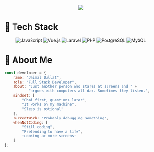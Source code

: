 <div align="center">
  <img src="https://readme-typing-svg.herokuapp.com?font=Fira+Code&weight=500&size=30&pause=1000&color=2196F3&center=true&vCenter=true&width=600&height=100&lines=Hi+%F0%9F%91%8B%2C+I%27m+a+Jaimal+Dullat;Welcome+to+my+Profile" />
</div>




# 🚀 Tech Stack

<div align="center">
  
![JavaScript](https://img.shields.io/badge/-JavaScript-F7DF1E?style=for-the-badge&logo=javascript&logoColor=black)
![Vue.js](https://img.shields.io/badge/-Vue.js-4FC08D?style=for-the-badge&logo=vue.js&logoColor=white)
![Laravel](https://img.shields.io/badge/-Laravel-FF2D20?style=for-the-badge&logo=laravel&logoColor=white)
![PHP](https://img.shields.io/badge/-PHP-777BB4?style=for-the-badge&logo=php&logoColor=white)
![PostgreSQL](https://img.shields.io/badge/-PostgreSQL-336791?style=for-the-badge&logo=postgresql&logoColor=white)
![MySQL](https://img.shields.io/badge/-MySQL-4479A1?style=for-the-badge&logo=mysql&logoColor=white)

</div>

# 💫 About Me
```javascript
const developer = {
    name: "Jaimal Dullat",
    role: "Full Stack Developer",
    about: "Just another person who stares at screens and " + 
           "argues with computers all day. Sometimes they listen.",
    mindset: [
        "Chai first, questions later",
        "It works on my machine",
        "Sleep is optional"
    ],
    currentWork: "Probably debugging something",
    whenNotCoding: [
        "Still coding",
        "Pretending to have a life",
        "Looking at more screens"
    ]
};
```
